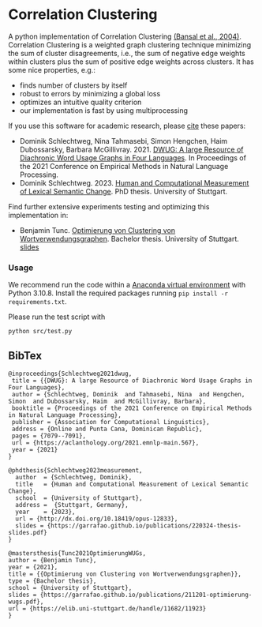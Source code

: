 # Correlation Clustering

A python implementation of Correlation Clustering [(Bansal et al., 2004)](https://link.springer.com/article/10.1023/B:MACH.0000033116.57574.95). Correlation Clustering is a weighted graph clustering technique minimizing the sum of cluster disagreements, i.e., the sum of negative edge weights within clusters plus the sum of positive edge weights across clusters. It has some nice properties, e.g.:

- finds number of clusters by itself
- robust to errors by minimizing a global loss
- optimizes an intuitive quality criterion
- our implementation is fast by using multiprocessing

If you use this software for academic research, please [cite](#bibtex) these papers:

- Dominik Schlechtweg, Nina Tahmasebi, Simon Hengchen, Haim Dubossarsky, Barbara McGillivray. 2021. [DWUG: A large Resource of Diachronic Word Usage Graphs in Four Languages](https://aclanthology.org/2021.emnlp-main.567/). In Proceedings of the 2021 Conference on Empirical Methods in Natural Language Processing.
- Dominik Schlechtweg. 2023. [Human and Computational Measurement of Lexical Semantic Change](http://dx.doi.org/10.18419/opus-12833). PhD thesis. University of Stuttgart.

Find further extensive experiments testing and optimizing this implementation in:

- Benjamin Tunc. [Optimierung von Clustering von Wortverwendungsgraphen](https://elib.uni-stuttgart.de/handle/11682/11923). Bachelor thesis. University of Stuttgart. [slides](https://garrafao.github.io/publications/211201-optimierung-wugs.pdf)

### Usage

We recommend run the code within a [Anaconda virtual environment](https://docs.anaconda.com/) with Python 3.10.8. Install the required packages running `pip install -r requirements.txt`.

Please run the test script with

	python src/test.py


BibTex
--------

```
@inproceedings{Schlechtweg2021dwug,
 title = {{DWUG}: A large Resource of Diachronic Word Usage Graphs in Four Languages},
 author = {Schlechtweg, Dominik  and Tahmasebi, Nina  and Hengchen, Simon  and Dubossarsky, Haim  and McGillivray, Barbara},
 booktitle = {Proceedings of the 2021 Conference on Empirical Methods in Natural Language Processing},
 publisher = {Association for Computational Linguistics},
 address = {Online and Punta Cana, Dominican Republic},
 pages = {7079--7091},
 url = {https://aclanthology.org/2021.emnlp-main.567},
 year = {2021}
}
```
```
@phdthesis{Schlechtweg2023measurement,
  author  = {Schlechtweg, Dominik},
  title   = {Human and Computational Measurement of Lexical Semantic Change},
  school  = {University of Stuttgart},
  address =  {Stuttgart, Germany},
  year    = {2023},
  url = {http://dx.doi.org/10.18419/opus-12833},
  slides = {https://garrafao.github.io/publications/220324-thesis-slides.pdf}
}
```
```
@mastersthesis{Tunc2021OptimierungWUGs,
author = {Benjamin Tunc},
year = {2021}, 
title = {{Optimierung von Clustering von Wortverwendungsgraphen}},
type = {Bachelor thesis},
school = {University of Stuttgart},
slides = {https://garrafao.github.io/publications/211201-optimierung-wugs.pdf},
url = {https://elib.uni-stuttgart.de/handle/11682/11923}
}
```


